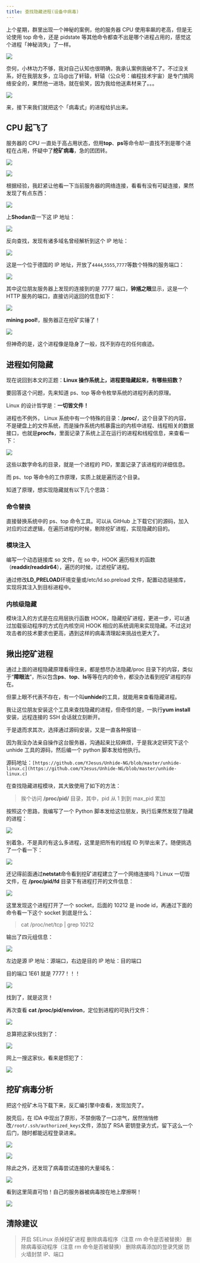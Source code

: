 ```yaml
---
title: 查找隐藏进程(设备中病毒)
---
```


上个星期，群里出现一个神秘的案例，他的服务器 CPU 使用率飙的老高，但是无论使用 top 命令，还是 pidstate 等其他命令都查不出是哪个进程占用的，感觉这个进程「神秘消失」了一样。

![](https://notes-learning.oss-cn-beijing.aliyuncs.com/qet9pm/1616164597185-71e0e52f-f819-445d-ac57-a94bfa0b5766.png)

奈何，小林功力不够，我对自己认知也很明确，我承认案例我破不了。不过没关系，好在我朋友多，立马@出了轩辕，轩辕（公众号：编程技术宇宙）是专门搞网络安全的，果然他一进场，就在偷笑，因为我给他送素材来了。。。

![](https://notes-learning.oss-cn-beijing.aliyuncs.com/qet9pm/1616164597242-bf593eeb-29e2-4355-92c3-47ecbe7542be.png)

来，接下来我们就把这个「病毒式」的进程给扒出来。

## CPU 起飞了

服务器的 CPU 一直处于高占用状态，但用**top**、**ps**等命令却一直找不到是哪个进程在占用，怀疑中了**挖矿病毒**，急的团团转。

![](https://notes-learning.oss-cn-beijing.aliyuncs.com/qet9pm/1616164597225-7306da34-d058-4160-aa08-6d10b17ffdf9.png)

![](https://notes-learning.oss-cn-beijing.aliyuncs.com/qet9pm/1616164597246-8cdf8e8e-7847-4c87-8050-e9cf186cd161.png)

根据经验，我赶紧让他看一下当前服务器的网络连接，看看有没有可疑连接，果然发现了有点东西：

![](https://notes-learning.oss-cn-beijing.aliyuncs.com/qet9pm/1616164597218-f97dc721-34cf-4d54-8762-ddf5b5f0fc08.png)

上**Shodan**查一下这 IP 地址：

![](https://notes-learning.oss-cn-beijing.aliyuncs.com/qet9pm/1616164597216-0962587b-857b-4a02-955c-8336e0fde240.png)

反向查找，发现有诸多域名曾经解析到这个 IP 地址：

![](https://notes-learning.oss-cn-beijing.aliyuncs.com/qet9pm/1616164597213-745a83f9-c1ae-4f58-9068-a1383c600ef7.png)

这是一个位于德国的 IP 地址，开放了`4444`,`5555`,`7777`等数个特殊的服务端口：

![](https://notes-learning.oss-cn-beijing.aliyuncs.com/qet9pm/1616164597248-8b9130ae-b651-4934-bb70-74d7cc653752.png)

其中这位朋友服务器上发现的连接到的是 7777 端口，**钟馗之眼**显示，这是一个 HTTP 服务的端口，直接访问返回的信息如下：

![](https://notes-learning.oss-cn-beijing.aliyuncs.com/qet9pm/1616164597250-e8e87634-d11b-48aa-9c2b-d07215143d70.png)

**mining pool!**，服务器正在挖矿实锤了！

![](https://notes-learning.oss-cn-beijing.aliyuncs.com/qet9pm/1616164597252-8148c8a8-5e71-4604-a5b9-54fc017534b2.png)

但神奇的是，这个进程像是隐身了一般，找不到存在的任何痕迹。

## 进程如何隐藏

现在说回到本文的正题：**Linux 操作系统上，进程要隐藏起来，有哪些招数？**

要回答这个问题，先来知道 ps、top 等命令枚举系统的进程列表的原理。

Linux 的设计哲学是：**一切皆文件！**

进程也不例外， Linux 系统中有一个特殊的目录：**/proc/**，这个目录下的内容，不是硬盘上的文件系统，而是操作系统内核暴露出的内核中进程、线程相关的数据接口，也就是**procfs**，里面记录了系统上正在运行的进程和线程信息，来查看一下：

![](https://notes-learning.oss-cn-beijing.aliyuncs.com/qet9pm/1616164597211-bf179f21-6022-4336-8fb9-78f31e4adf3e.png)

这些以数字命名的目录，就是一个进程的 PID，里面记录了该进程的详细信息。

而 ps、top 等命令的工作原理，实质上就是遍历这个目录。

知道了原理，想实现隐藏就有以下几个思路：

### 命令替换

直接替换系统中的 ps、top 命令工具。可以从 GitHub 上下载它们的源码，加入对应的过滤逻辑，在遍历进程的时候，剔除挖矿进程，实现隐藏的目的。

### 模块注入

编写一个动态链接库 so 文件，在 so 中，HOOK 遍历相关的函数（**readdir/readdir64**），遍历的时候，过滤挖矿进程。

通过修改**LD_PRELOAD**环境变量或/etc/ld.so.preload 文件，配置动态链接库，实现将其注入到目标进程中。

### 内核级隐藏

模块注入的方式是在应用层执行函数 HOOK，隐藏挖矿进程，更进一步，可以通过加载驱动程序的方式在内核空间 HOOK 相应的系统调用来实现隐藏。不过这对攻击者的技术要求也更高，遇到这样的病毒清理起来挑战也更大了。

## 揪出挖矿进程

通过上面的进程隐藏原理看得住来，都是想尽办法隐藏/proc 目录下的内容，类似于“**障眼法**”，所以包含**ps**、**top**、**ls**等等在内的命令，都没办法看到挖矿进程的存在。

但蒙上眼不代表不存在，有一个叫**unhide**的工具，就能用来查看隐藏进程。

我让这位朋友安装这个工具来查找隐藏的进程，但奇怪的是，一执行**yum install**安装，远程连接的 SSH 会话就立刻断开。

于是退而求其次，选择通过源码安装，又是一直各种报错···

因为我没办法亲自操作这台服务器，沟通起来比较麻烦，于是我决定研究下这个 unhide 工具的源码，然后编一个 python 脚本发给他执行。

源码地址：`[https://github.com/YJesus/Unhide-NG/blob/master/unhide-linux.c](https://github.com/YJesus/Unhide-NG/blob/master/unhide-linux.c)`

在查找隐藏进程模块，其大致使用了如下的方法：

> 挨个访问 **/proc/pid/** 目录，其中，pid 从 1 到到 max_pid 累加

按照这个思路，我编写了一个 Python 脚本发给这位朋友，执行后果然发现了隐藏的进程：

![](https://notes-learning.oss-cn-beijing.aliyuncs.com/qet9pm/1616164597246-82bb8dc2-4035-4a0a-a64d-251fab13569b.png)

别着急，不是真的有这么多进程，这里是把所有的线程 ID 列举出来了。随便挑选了一个看一下：

![](https://notes-learning.oss-cn-beijing.aliyuncs.com/qet9pm/1616164597267-29a75787-b79d-42c1-83a5-8b3824e0d7c6.png)

还记得前面通过**netstat**命令看到挖矿进程建立了一个网络连接吗？Linux 一切皆文件，在 **/proc/pid/fd** 目录下有进程打开的文件信息：

![](https://notes-learning.oss-cn-beijing.aliyuncs.com/qet9pm/1616164597243-0091d703-c10b-4488-b40c-3ae9a68940ab.png)

这里发现这个进程打开了一个 socket，后面的 10212 是 inode id，再通过下面的命令看一下这个 socket 到底是什么：

> cat /proc/net/tcp | grep 10212

输出了四元组信息：

![](https://notes-learning.oss-cn-beijing.aliyuncs.com/qet9pm/1616164597249-9e849534-2a5b-408e-91c4-dd1da988e690.png)

左边是源 IP 地址：源端口，右边是目的 IP 地址：目的端口

目的端口 1E61 就是 7777！！！

![](https://notes-learning.oss-cn-beijing.aliyuncs.com/qet9pm/1616164597261-08886ce2-1ddd-4e2a-a503-2015cf32193b.png)

找到了，就是这货！

再次查看 **cat /proc/pid/environ**，定位到进程的可执行文件：

![](https://notes-learning.oss-cn-beijing.aliyuncs.com/qet9pm/1616164597263-98ef64c5-cc8f-4940-a909-1690cd013159.png)

总算把这家伙找到了：

![](https://notes-learning.oss-cn-beijing.aliyuncs.com/qet9pm/1616164597473-5e136820-5826-4222-8178-5a724d5af5ee.png)

网上一搜这家伙，看来是惯犯了：

![](https://notes-learning.oss-cn-beijing.aliyuncs.com/qet9pm/1616164597254-b0ffd9fa-1fdf-4cbd-9f3b-5f4eeae1153e.png)

## 挖矿病毒分析

把这个挖矿木马下载下来，反汇编引擎中查看，发现加壳了。

脱壳后，在 IDA 中现出了原形，不禁倒吸了一口凉气，居然悄悄修改`/root/.ssh/authorized_keys`文件，添加了 RSA 密钥登录方式，留下这么一个后门，随时都能远程登录进来。

![](https://notes-learning.oss-cn-beijing.aliyuncs.com/qet9pm/1616164597305-9a193ece-fb1f-434f-9e18-43fc58c3c03a.png)

![](https://notes-learning.oss-cn-beijing.aliyuncs.com/qet9pm/1616164597264-24e07371-1063-4da7-87ae-c2b06ade13df.png)

除此之外，还发现了病毒尝试连接的大量域名：

![](https://notes-learning.oss-cn-beijing.aliyuncs.com/qet9pm/1616164597275-bc176443-39af-412f-8a02-622cb5b1c038.png)

看到这里简直可怕！自己的服务器被病毒按在地上摩擦啊！

![](https://notes-learning.oss-cn-beijing.aliyuncs.com/qet9pm/1616164597257-0bbd413b-d334-49da-b629-e16cd254d15c.png)

## 清除建议

> 开启 SELinux
> 杀掉挖矿进程
> 删除病毒程序（注意 rm 命令是否被替换）
> 删除病毒驱动程序（注意 rm 命令是否被替换）
> 删除病毒添加的登录凭据
> 防火墙封禁 IP、端口

